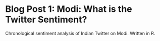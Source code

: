# Blog Post 1: Modi: What is the Twitter Sentiment?
Chronological sentiment analysis of Indian Twitter on Modi. Written in R.
